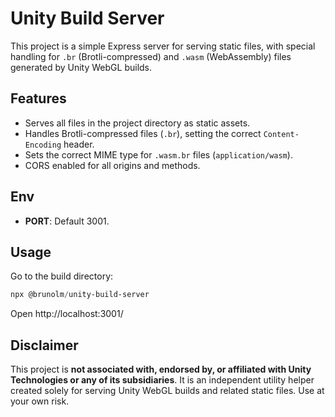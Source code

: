 # Unity Build Server

This project is a simple Express server for serving static files, with special handling for `.br` (Brotli-compressed) and `.wasm` (WebAssembly) files generated by Unity WebGL builds.

## Features

- Serves all files in the project directory as static assets.
- Handles Brotli-compressed files (`.br`), setting the correct `Content-Encoding` header.
- Sets the correct MIME type for `.wasm.br` files (`application/wasm`).
- CORS enabled for all origins and methods.

## Env

- **PORT**: Default 3001.

## Usage

Go to the build directory:

```powershell
npx @brunolm/unity-build-server
```

Open http://localhost:3001/

## Disclaimer

This project is **not associated with, endorsed by, or affiliated with Unity Technologies or any of its subsidiaries**. It is an independent utility helper created solely for serving Unity WebGL builds and related static files. Use at your own risk.
